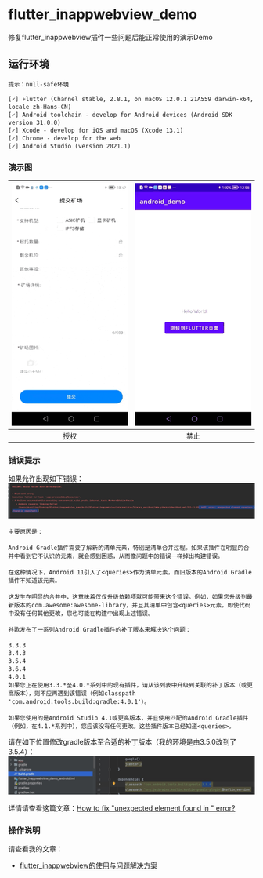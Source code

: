 # flutter_inappwebview_demo
修复flutter_inappwebview插件一些问题后能正常使用的演示Demo
## 运行环境
`提示：null-safe环境`
```
[✓] Flutter (Channel stable, 2.8.1, on macOS 12.0.1 21A559 darwin-x64, locale zh-Hans-CN)
[✓] Android toolchain - develop for Android devices (Android SDK version 31.0.0)
[✓] Xcode - develop for iOS and macOS (Xcode 13.1)
[✓] Chrome - develop for the web
[✓] Android Studio (version 2021.1)
```
### 演示图
|![1](https://github.com/dushiling/project_image/blob/main/flutter_inappwebview_demo/granted.gif)|![2](https://github.com/dushiling/project_image/blob/main/native_import_flutter_demo/android.gif)|
| :--: | :--: |
|授权|禁止|

### 错误提示
如果允许出现如下错误：
![1](https://github.com/dushiling/project_image/blob/main/flutter_inappwebview_demo/error.jpg)


```
主要原因是：

Android Gradle插件需要了解新的清单元素，特别是清单合并过程。如果该插件在明显的合并中看到它不认识的元素，就会感到困惑，从而像问题中的错误一样掉出构建错误。

在这种情况下，Android 11引入了<queries>作为清单元素，而旧版本的Android Gradle插件不知道该元素。

这发生在明显的合并中，这意味着仅仅升级依赖项就可能带来这个错误。例如，如果您升级到最新版本的com.awesome:awesome-library，并且其清单中包含<queries>元素，即使代码中没有任何其他更改，您也可能在构建中出现上述错误。

谷歌发布了一系列Android Gradle插件的补丁版本来解决这个问题：

3.3.3
3.4.3
3.5.4
3.6.4
4.0.1
如果您正在使用3.3.*至4.0.*系列中的现有插件，请从该列表中升级到关联的补丁版本（或更高版本），则不应再遇到该错误（例如classpath 'com.android.tools.build:gradle:4.0.1'）。

如果您使用的是Android Studio 4.1或更高版本，并且使用匹配的Android Gradle插件（例如，在4.1.*系列中），您应该没有任何更改。这些插件版本已经知道<queries>。
```

请在如下位置修改gradle版本至合适的补丁版本（我的环境是由3.5.0改到了3.5.4）：
![1](https://github.com/dushiling/project_image/blob/main/flutter_inappwebview_demo/gradle.jpg)

详情请查看这篇文章：[How to fix "unexpected element <queries> found in <manifest>" error?](https://stackoverflow.com/questions/62969917/how-to-fix-unexpected-element-queries-found-in-manifest-error/62969918#62969918)


### 操作说明
请查看我的文章：
- [flutter_inappwebview的使用与问题解决方案](https://www.jianshu.com/p/bf0707988afc)